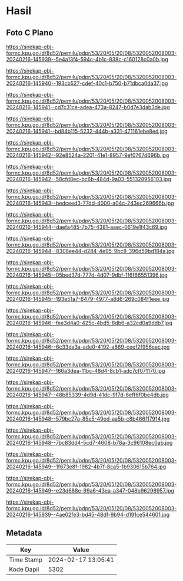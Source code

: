 # Hasil

## Foto C Plano

https://sirekap-obj-formc.kpu.go.id/8d52/pemilu/pdpr/53/20/05/20/08/5320052008003-20240216-145939--5e4a13f4-594c-4b1c-838c-c160128c0a0b.jpg

https://sirekap-obj-formc.kpu.go.id/8d52/pemilu/pdpr/53/20/05/20/08/5320052008003-20240216-145940--193cb527-cdef-40c1-b750-b71dbca0da37.jpg

https://sirekap-obj-formc.kpu.go.id/8d52/pemilu/pdpr/53/20/05/20/08/5320052008003-20240216-145941--cd7c31ce-adea-473a-8247-b0d7e3dab3de.jpg

https://sirekap-obj-formc.kpu.go.id/8d52/pemilu/pdpr/53/20/05/20/08/5320052008003-20240216-145941--bd84b115-5232-444b-a331-471161ebe8ed.jpg

https://sirekap-obj-formc.kpu.go.id/8d52/pemilu/pdpr/53/20/05/20/08/5320052008003-20240216-145942--92e8524a-2201-41e1-8957-9ef0767d696b.jpg

https://sirekap-obj-formc.kpu.go.id/8d52/pemilu/pdpr/53/20/05/20/08/5320052008003-20240216-145942--58cfd8ec-bc6b-484d-9a03-551328956103.jpg

https://sirekap-obj-formc.kpu.go.id/8d52/pemilu/pdpr/53/20/05/20/08/5320052008003-20240216-145943--bedceed3-77dd-4000-a04c-243ec269666b.jpg

https://sirekap-obj-formc.kpu.go.id/8d52/pemilu/pdpr/53/20/05/20/08/5320052008003-20240216-145944--daefa485-7b75-4381-aaec-0619e1f43c69.jpg

https://sirekap-obj-formc.kpu.go.id/8d52/pemilu/pdpr/53/20/05/20/08/5320052008003-20240216-145944--8308ee44-d284-4e95-9bc8-396d59bd184a.jpg

https://sirekap-obj-formc.kpu.go.id/8d52/pemilu/pdpr/53/20/05/20/08/5320052008003-20240216-145945--05bed37d-777d-4d07-9dbf-1f6f66551396.jpg

https://sirekap-obj-formc.kpu.go.id/8d52/pemilu/pdpr/53/20/05/20/08/5320052008003-20240216-145945--193e51a7-6479-4977-a8d6-269c084f1eee.jpg

https://sirekap-obj-formc.kpu.go.id/8d52/pemilu/pdpr/53/20/05/20/08/5320052008003-20240216-145946--fee3d4a0-425c-4bd5-8db6-a32cd0a9ddb7.jpg

https://sirekap-obj-formc.kpu.go.id/8d52/pemilu/pdpr/53/20/05/20/08/5320052008003-20240216-145946--6c33da3a-ade0-4192-a869-ceef2f956eac.jpg

https://sirekap-obj-formc.kpu.go.id/8d52/pemilu/pdpr/53/20/05/20/08/5320052008003-20240216-145947--166a3dea-11bc-48d4-8cb1-adc7cf071170.jpg

https://sirekap-obj-formc.kpu.go.id/8d52/pemilu/pdpr/53/20/05/20/08/5320052008003-20240216-145947--48b85339-4d9d-41dc-9f7d-6eff6f0be4db.jpg

https://sirekap-obj-formc.kpu.go.id/8d52/pemilu/pdpr/53/20/05/20/08/5320052008003-20240216-145948--579bc27a-85e5-49ed-aa5b-c8b466f17914.jpg

https://sirekap-obj-formc.kpu.go.id/8d52/pemilu/pdpr/53/20/05/20/08/5320052008003-20240216-145948--7bc83dd4-5cd7-4608-b78a-3c96108ec0ab.jpg

https://sirekap-obj-formc.kpu.go.id/8d52/pemilu/pdpr/53/20/05/20/08/5320052008003-20240216-145949--1f673e8f-1982-4b7f-8ca5-1b930615b764.jpg

https://sirekap-obj-formc.kpu.go.id/8d52/pemilu/pdpr/53/20/05/20/08/5320052008003-20240216-145949--e23d688e-99a6-43ea-a347-048b96298957.jpg

https://sirekap-obj-formc.kpu.go.id/8d52/pemilu/pdpr/53/20/05/20/08/5320052008003-20240216-145939--4ae02fe3-bd45-48df-9b94-d191ce544601.jpg


## Metadata

| Key        | Value               |
| ---------- | ------------------- |
| Time Stamp | 2024-02-17 13:05:41 |
| Kode Dapil | 5302                |



